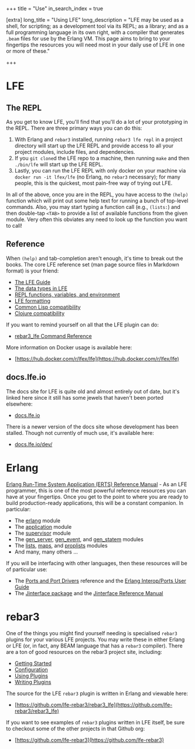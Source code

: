 +++
title = "Use"
in_search_index = true

[extra]
long_title = "Using LFE"
long_description = "LFE may be used as a shell, for scripting; as a development tool via its REPL; as a library; and as a full programming language in its own right, with a compiler that generates `.beam` files for use by the Erlang VM. This page aims to bring to your fingertips the resources you will need most in your daily use of LFE in one or more of these."

+++

# LFE

## The REPL

As you get to know LFE, you'll find that you'll do a lot of your prototyping in the REPL. There are three primary ways you can do this:

1. With Erlang and `rebar3` installed, running `rebar3 lfe repl` in a project directory will start up the LFE REPL and provide access to all your project modules, include files, and dependencies.
1. If you `git clone`d the LFE repo to a machine, then running `make` and then `./bin/lfe` will start up the LFE REPL.
1. Lastly, you can run the LFE REPL with only docker on your machine via `docker run -it lfex/lfe` (no Erlang, no `rebar3` necessary); for many people, this is the quickest, most pain-free way of trying out LFE.

In all of the above, once you are in the REPL, you have access to the `(help)` function which will print out some help text for running a bunch of top-level commands. Also, you may start typing a function call (e.g., `(lists:`) and then double-tap `<TAB>` to provide a list of available functions from the given module. Very often this obviates any need to look up the function you want to call!

## Reference

When `(help)` and tab-completion aren't enough, it's time to break out the books. The core LFE reference set (man page source files in Markdown format) is your friend:

* [The LFE Guide](https://github.com/lfe/lfe/blob/develop/doc/src/lfe_guide.7.md)
* [The data types in LFE](https://github.com/lfe/lfe/blob/develop/doc/src/lfe_types.7.md)
* [REPL functions, variables, and environment](https://github.com/lfe/lfe/blob/develop/doc/src/lfe.1.md)
* [LFE formatting](https://github.com/lfe/lfe/blob/develop/doc/src/lfe_io.3.md)
* [Common Lisp compatibility](https://github.com/lfe/lfe/blob/develop/doc/src/lfe_cl.3.md)
* [Clojure compatibility](https://github.com/lfe/lfe/blob/develop/doc/src/lfe_clj.3.md)

If you want to remind yourself on all that the LFE plugin can do:

* [rebar3_lfe Command Reference](https://lfe.io/reference/lfe-rebar3/)

More information on Docker usage is available here:

* [https://hub.docker.com/r/lfex/lfe](https://hub.docker.com/r/lfex/lfe)

## docs.lfe.io

The docs site for LFE is quite old and almost entirely out of date, but it's linked here since it still has some jewels that haven't been ported elsewhere:

* [docs.lfe.io](htt[://docs.lfe.io])

There is a newer version of the docs site whose development has been stalled. Though not currently of much use, it's available here:

* [docs.lfe.io/dev/](http://docs.lfe.io/dev/index.html)

# Erlang

[Erlang Run-Time System Application (ERTS) Reference Manual](http://erlang.org/doc/apps/erts/index.html) - As an LFE programmer, this is one of the most powerful reference resources you can have at your fingertips. Once you get to the point to where you are ready to build production-ready applications, this will be a constant companion. In particular:

* The [erlang](http://erlang.org/doc/man/erlang.html) module
* The [application](http://erlang.org/doc/man/application.html) module
* The [supervisor](http://erlang.org/doc/man/supervisor.html) module
* The [gen_server](http://erlang.org/doc/man/gen_server.html), [gen_event](http://erlang.org/doc/man/gen_event.html), and [gen_statem](http://erlang.org/doc/man/gen_statem.html) modules
* The [lists](http://erlang.org/doc/man/lists.html), [maps](http://erlang.org/doc/man/maps.html), and [proplists](http://erlang.org/doc/man/proplists.html) modules
* And many, many others ...

If you will be interfacing with other languages, then these resources will be of particular use:

* The [Ports and Port Drivers](https://erlang.org/doc/reference_manual/ports.html) reference and the [Erlang Interop/Ports User Guide](http://erlang.org/doc/tutorial/c_port.html)
* The [Jinterface package](http://erlang.org/doc/apps/jinterface/jinterface_users_guide.html) and the [Jinterface Reference Manual](http://erlang.org/doc/apps/jinterface/index.html)

# rebar3

One of the things you might find yourself needing is specialised `rebar3` plugins for your various LFE projects. You may write these in either Erlang or LFE (or, in fact, any BEAM language that has a `rebar3` compiler). There are a ton of good resources on the rebar3 project site, including:

* [Getting Started](https://www.rebar3.org/docs/getting-started)
* [Configuration](https://www.rebar3.org/docs/configuration)
* [Using Plugins](https://www.rebar3.org/docs/using-available-plugins)
* [Writing Plugins](https://www.rebar3.org/docs/plugins)

The source for the LFE `rebar3` plugin is written in Erlang and viewable here:

* [https://github.com/lfe-rebar3/rebar3_lfe](https://github.com/lfe-rebar3/rebar3_lfe)

If you want to see examples of `rebar3` plugins written in LFE itself, be sure to checkout some of the other projects in that Github org:

* [https://github.com/lfe-rebar3](https://github.com/lfe-rebar3)

